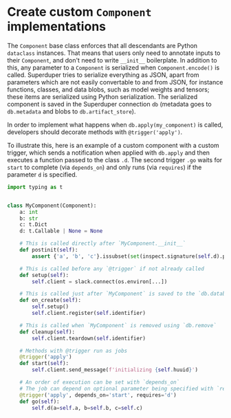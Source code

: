 # Create custom `Component` implementations

The `Component` base class enforces that all descendants are Python `dataclass` instances.
That means that users only need to annotate inputs to their `Component`, and don't need to write 
`__init__` boilerplate. In addition to this, any parameter to a `Component` is serialized when 
`Component.encode()` is called. Superduper tries to serialize everything as JSON, apart from parameters which are not easily convertable to and from JSON, for instance functions, classes, and data blobs, such as model weights and tensors; these items are serialized using Python serialization. The serialized component is saved in the Superduper connection `db` (metadata goes to `db.metadata` and blobs to `db.artifact_store`).

In order to implement what happens when `db.apply(my_component)` is called, developers should decorate methods
with `@trigger('apply')`.

To illustrate this, here is an example of a custom component with a custom trigger, which sends a notification 
when applied with `db.apply` and then executes a function passed to the class `.d`. The second trigger
`.go` waits for `start` to complete (via `depends_on`) and only runs (via `requires`) if the parameter `d` is specified.


```python
import typing as t


class MyComponent(Component):
    a: int
    b: str
    c: t.Dict
    d: t.Callable | None = None

    # This is called directly after `MyComponent.__init__`
    def postinit(self):
        assert {'a', 'b', 'c'}.issubset(set(inspect.signature(self.d).parameters.keys()))

    # This is called before any `@trigger` if not already called
    def setup(self):
        self.client = slack.connect(os.environ[...])

    # This is called just after `MyComponent` is saved to the `db.databackend`.
    def on_create(self):
        self.setup()
        self.client.register(self.identifier)

    # This is called when `MyComponent` is removed using `db.remove`
    def cleanup(self):
        self.client.teardown(self.identifier)

    # Methods with @trigger run as jobs
    @trigger('apply')
    def start(self):
        self.client.send_message(f'initializing {self.huuid}')

    # An order of execution can be set with `depends_on`
    # The job can depend on optional parameter being specified with `requires`
    @trigger('apply', depends_on='start', requires='d')
    def go(self):
        self.d(a=self.a, b=self.b, c=self.c)
```